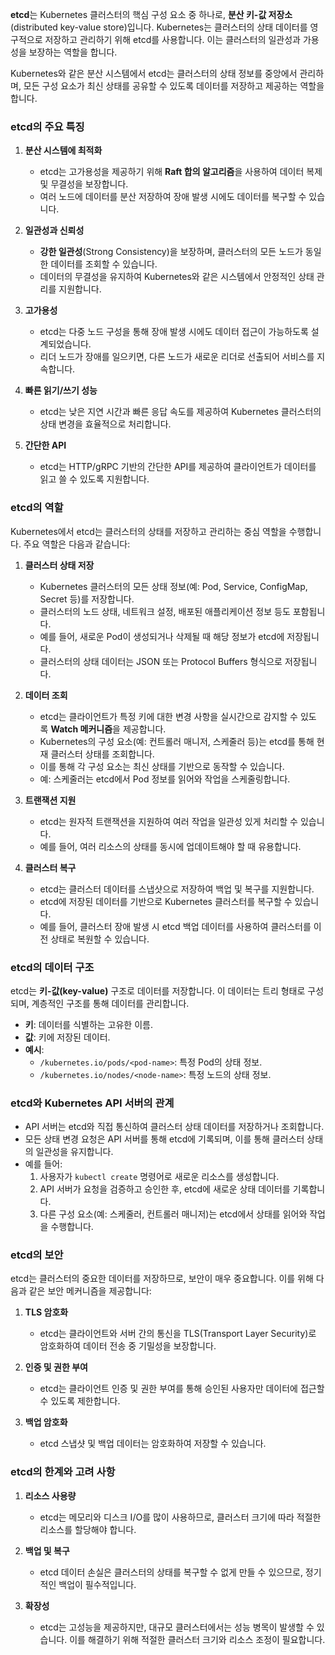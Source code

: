 **etcd**는 Kubernetes 클러스터의 핵심 구성 요소 중 하나로, **분산 키-값 저장소**(distributed key-value store)입니다. Kubernetes는 클러스터의 상태 데이터를 영구적으로 저장하고 관리하기 위해 etcd를 사용합니다. 이는 클러스터의 일관성과 가용성을 보장하는 역할을 합니다.

Kubernetes와 같은 분산 시스템에서 etcd는 클러스터의 상태 정보를 중앙에서 관리하며, 모든 구성 요소가 최신 상태를 공유할 수 있도록 데이터를 저장하고 제공하는 역할을 합니다.

### etcd의 주요 특징

1. **분산 시스템에 최적화**
    - etcd는 고가용성을 제공하기 위해 **Raft 합의 알고리즘**을 사용하여 데이터 복제 및 무결성을 보장합니다.
    - 여러 노드에 데이터를 분산 저장하여 장애 발생 시에도 데이터를 복구할 수 있습니다.

2. **일관성과 신뢰성**
    - **강한 일관성**(Strong Consistency)을 보장하며, 클러스터의 모든 노드가 동일한 데이터를 조회할 수 있습니다.
    - 데이터의 무결성을 유지하여 Kubernetes와 같은 시스템에서 안정적인 상태 관리를 지원합니다.

3. **고가용성**
    - etcd는 다중 노드 구성을 통해 장애 발생 시에도 데이터 접근이 가능하도록 설계되었습니다.
    - 리더 노드가 장애를 일으키면, 다른 노드가 새로운 리더로 선출되어 서비스를 지속합니다.

4. **빠른 읽기/쓰기 성능**    
    - etcd는 낮은 지연 시간과 빠른 응답 속도를 제공하여 Kubernetes 클러스터의 상태 변경을 효율적으로 처리합니다.

5. **간단한 API**    
    - etcd는 HTTP/gRPC 기반의 간단한 API를 제공하여 클라이언트가 데이터를 읽고 쓸 수 있도록 지원합니다.

### etcd의 역할

Kubernetes에서 etcd는 클러스터의 상태를 저장하고 관리하는 중심 역할을 수행합니다. 주요 역할은 다음과 같습니다:

1. **클러스터 상태 저장**
    - Kubernetes 클러스터의 모든 상태 정보(예: Pod, Service, ConfigMap, Secret 등)를 저장합니다.
    - 클러스터의 노드 상태, 네트워크 설정, 배포된 애플리케이션 정보 등도 포함됩니다.
    - 예를 들어, 새로운 Pod이 생성되거나 삭제될 때 해당 정보가 etcd에 저장됩니다.
    - 클러스터의 상태 데이터는 JSON 또는 Protocol Buffers 형식으로 저장됩니다.

2. **데이터 조회**
    - etcd는 클라이언트가 특정 키에 대한 변경 사항을 실시간으로 감지할 수 있도록 **Watch 메커니즘**을 제공합니다.
    - Kubernetes의 구성 요소(예: 컨트롤러 매니저, 스케줄러 등)는 etcd를 통해 현재 클러스터 상태를 조회합니다.
    - 이를 통해 각 구성 요소는 최신 상태를 기반으로 동작할 수 있습니다.
    - 예: 스케줄러는 etcd에서 Pod 정보를 읽어와 작업을 스케줄링합니다.

3. **트랜잭션 지원**
    - etcd는 원자적 트랜잭션을 지원하여 여러 작업을 일관성 있게 처리할 수 있습니다.
    - 예를 들어, 여러 리소스의 상태를 동시에 업데이트해야 할 때 유용합니다.

4. **클러스터 복구**    
	- etcd는 클러스터 데이터를 스냅샷으로 저장하여 백업 및 복구를 지원합니다.
	- etcd에 저장된 데이터를 기반으로 Kubernetes 클러스터를 복구할 수 있습니다.
    - 예를 들어, 클러스터 장애 발생 시 etcd 백업 데이터를 사용하여 클러스터를 이전 상태로 복원할 수 있습니다.

### etcd의 데이터 구조

etcd는 **키-값(key-value)** 구조로 데이터를 저장합니다. 이 데이터는 트리 형태로 구성되며, 계층적인 구조를 통해 데이터를 관리합니다.

- **키**: 데이터를 식별하는 고유한 이름.
- **값**: 키에 저장된 데이터.
- **예시**:
    - `/kubernetes.io/pods/<pod-name>`: 특정 Pod의 상태 정보.
    - `/kubernetes.io/nodes/<node-name>`: 특정 노드의 상태 정보.

### etcd와 Kubernetes API 서버의 관계

- API 서버는 etcd와 직접 통신하여 클러스터 상태 데이터를 저장하거나 조회합니다.
- 모든 상태 변경 요청은 API 서버를 통해 etcd에 기록되며, 이를 통해 클러스터 상태의 일관성을 유지합니다.
- 예를 들어:
    1. 사용자가 `kubectl create` 명령어로 새로운 리소스를 생성합니다.
    2. API 서버가 요청을 검증하고 승인한 후, etcd에 새로운 상태 데이터를 기록합니다.
    3. 다른 구성 요소(예: 스케줄러, 컨트롤러 매니저)는 etcd에서 상태를 읽어와 작업을 수행합니다.

### etcd의 보안

etcd는 클러스터의 중요한 데이터를 저장하므로, 보안이 매우 중요합니다. 이를 위해 다음과 같은 보안 메커니즘을 제공합니다:

1. **TLS 암호화**
    - etcd는 클라이언트와 서버 간의 통신을 TLS(Transport Layer Security)로 암호화하여 데이터 전송 중 기밀성을 보장합니다.

2. **인증 및 권한 부여**    
    - etcd는 클라이언트 인증 및 권한 부여를 통해 승인된 사용자만 데이터에 접근할 수 있도록 제한합니다.

3. **백업 암호화**
    - etcd 스냅샷 및 백업 데이터는 암호화하여 저장할 수 있습니다.




### **etcd의 한계와 고려 사항**

1. **리소스 사용량**    
    - etcd는 메모리와 디스크 I/O를 많이 사용하므로, 클러스터 크기에 따라 적절한 리소스를 할당해야 합니다.

2. **백업 및 복구**    
    - etcd 데이터 손실은 클러스터의 상태를 복구할 수 없게 만들 수 있으므로, 정기적인 백업이 필수적입니다.

3. **확장성**    
    - etcd는 고성능을 제공하지만, 대규모 클러스터에서는 성능 병목이 발생할 수 있습니다. 이를 해결하기 위해 적절한 클러스터 크기와 리소스 조정이 필요합니다.